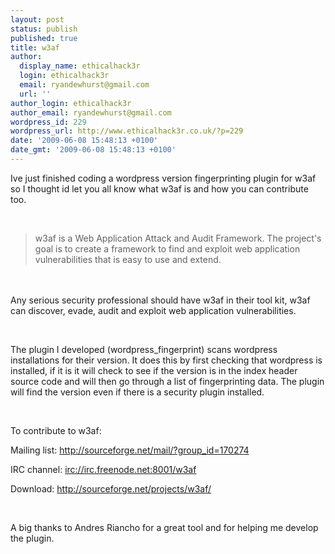 ```yaml
---
layout: post
status: publish
published: true
title: w3af
author:
  display_name: ethicalhack3r
  login: ethicalhack3r
  email: ryandewhurst@gmail.com
  url: ''
author_login: ethicalhack3r
author_email: ryandewhurst@gmail.com
wordpress_id: 229
wordpress_url: http://www.ethicalhack3r.co.uk/?p=229
date: '2009-06-08 15:48:13 +0100'
date_gmt: '2009-06-08 15:48:13 +0100'
---
```

<p>Ive just finished coding a wordpress version fingerprinting plugin for w3af so I thought id let you all know what w3af is and how you can contribute too.</p>
<p><strong><span style="text-decoration: underline;"></span><br />
</strong></p>
<blockquote><p>w3af is a Web Application Attack and Audit Framework. The project's goal is to create a framework to find and exploit web application vulnerabilities that is easy to use and extend.</p></blockquote>
<p><strong><span style="text-decoration: underline;"></span><br />
</strong><br />
Any serious security professional should have w3af in their tool kit, w3af can discover, evade, audit and exploit web application vulnerabilities.</p>
<p><strong><span style="text-decoration: underline;"></span><br />
</strong></p>
<p>The plugin I developed (wordpress_fingerprint) scans wordpress installations for their version. It does this by first checking that wordpress is installed, if it is it will check to see if the version is in the index header source code and will then go through a list of fingerprinting data. The plugin will find the version even if there is a security plugin installed.</p>
<p><strong><span style="text-decoration: underline;"></span><br />
</strong></p>
<p>To contribute to w3af:</p>
<p>Mailing list: <a href="http://sourceforge.net/mail/?group_id=170274" target="_blank">http://sourceforge.net/mail/?group_id=170274</a></p>
<p>IRC channel: <a href="irc://irc.freenode.net:8001/w3af" target="_blank">irc://irc.freenode.net:8001/w3af</a></p>
<p>Download: <a href="http://sourceforge.net/projects/w3af/" target="_blank">http://sourceforge.net/projects/w3af/</a></p>
<p><strong><span style="text-decoration: underline;"></span><br />
</strong></p>
<p>A big thanks to Andres Riancho for a great tool and for helping me develop the plugin.</p>
